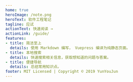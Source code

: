 ```yaml
---
home: true
heroImage: /note.png
heroText: 软件工程笔记
tagline: 应试
actionText: 快速阅读 →
actionLink: /guide/
features:
- title: 简洁至上
  details: 使用 Markdown 编写， Vuepress 编译为纯静态页面。
- title: 本地搜索
  details: 快速搜索相关信息，获取想知道的问题与答案。
- title: 便捷导航
  details: 总结常用知识点。
footer: MIT Licensed | Copyright © 2019 YunYouJun
---
```

